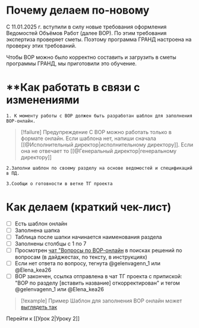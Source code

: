 # **Почему делаем по-новому**

С 11.01.2025 г. вступили в силу новые требования оформления Ведомостей Объёмов Работ (далее ВОР). 
По этим требования экспертиза проверяет сметы. Поэтому программа ГРАНД настроена на проверку этих требований.

Чтобы ВОР можно было корректно составить и загрузить в сметы программы ГРАНД, мы приготовили это обучение.
# **Как работать в связи с изменениями

	1. К моменту работы с ВОР должен быть разработан шаблон для заполнения ВОР-онлайн. 

> [!failure] Предупреждение
> С ВОР можно работать только в формате онлайн. Если шаблона нет, напиши сначала [[@Исполнительный директор|исполнительному директору]]. Если она не отвечает то [[@Генеральный директор|генеральному директору]]

	2.Заполни шаблон по своему разделу на основе ведомостей и спецификаций в ПД.

	3.Сообщи о готовности в ветке ТГ проекта


# **Как делаем (краткий чек-лист)**

- [ ] Есть шаблон онлайн
- [ ]  Заполнена шапка
- [ ]  Таблица после шапки начинается наименования раздела
- [ ]  Заполнены столбцы с 1 по 7 
- [ ]  Просмотрен [чат "Вопросы по ВОР-онлайн](https://t.me/+_PUZ-wqnzGNmNjVi) в поисках решений по вопросам (в дайджестах, по тексту, в инструкциях)
- [ ]  Если нет ответа по вопросу, тегнута @gelenvagenn_1 или @Elena_kea26
- [ ]  ВОР закончен, ссылка отправлена в чат ТГ проекта с припиской: "ВОР по разделу [вставить название] откорректирован" и тегом @gelenvagenn_1 или @Elena_kea26
   
> [!example] Пример
> Шаблон для заполнения ВОР онлайн может [выглядеть так](https://docs.google.com/spreadsheets/d/14JI9alVkXMAwwYOGlzQ-OnlcUanu8Q1jCy6xh6pri_4/edit?gid=383650333#gid=383650333) 

 
Перейти к [[Урок 2|Уроку 2]]
